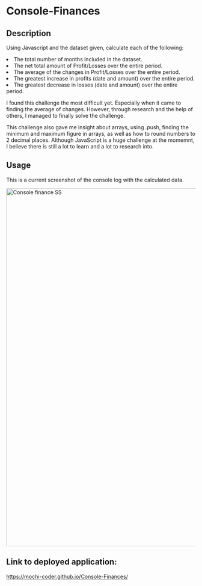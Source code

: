 # Console-Finances

## Description

Using Javascript and the dataset given, calculate each of the following:
<li>The total number of months included in the dataset.

<li>The net total amount of Profit/Losses over the entire period.

<li>The average of the changes in Profit/Losses over the entire period.

<li>The greatest increase in profits (date and amount) over the entire period.

<li>The greatest decrease in losses (date and amount) over the entire period.

I found this challenge the most difficult yet. Especially when it came to finding the average of changes. However, through research and the help of others, I managed to finally solve the challenge.

This challenge also gave me insight about arrays, using .push, finding the minimum and maximum figure in arrays, as well as how to round numbers to 2 decimal places. Although JavaScript is a huge challenge at the momemnt, I believe there is still a lot to learn and a lot to research into.

## Usage

This is a current screenshot of the console log with the calculated data.


<img width="953" alt="Console finance SS" src="https://user-images.githubusercontent.com/116069253/210456889-9fd65283-bd84-4661-bc71-61a2386dfd50.png">


## Link to deployed application:

https://mochi-coder.github.io/Console-Finances/

